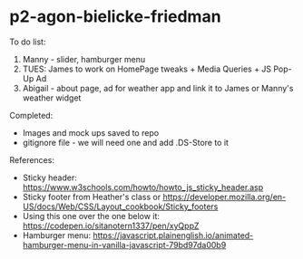 # p2-agon-bielicke-friedman

To do list:

1. Manny - slider, hamburger menu
2. TUES: James to work on HomePage tweaks + Media Queries + JS Pop-Up Ad
3. Abigail - about page, ad for weather app and link it to James or Manny's weather widget



Completed:

* Images and mock ups saved to repo
* gitignore file - we will need one and add .DS-Store to it

References:

* Sticky header: https://www.w3schools.com/howto/howto_js_sticky_header.asp
* Sticky footer from Heather's class or https://developer.mozilla.org/en-US/docs/Web/CSS/Layout_cookbook/Sticky_footers
* Using this one over the one below it: https://codepen.io/sitanotern1337/pen/xyQppZ
* Hamburger menu: https://javascript.plainenglish.io/animated-hamburger-menu-in-vanilla-javascript-79bd97da00b9
